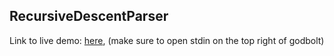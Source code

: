 ## RecursiveDescentParser
 
Link to live demo: [here](https://godbolt.org/z/6ehj7T), (make sure to open stdin on the top right of godbolt)
